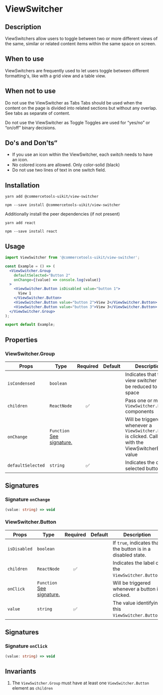 # ViewSwitcher

## Description

ViewSwitchers allow users to toggle between two or more different views of the same, similar or related content items within the same space on screen.

## When to use

ViewSwitchers are frequently used to let users toggle between different formatting's, like with a grid view and a table view.

## When not to use

Do not use the ViewSwitcher as Tabs
Tabs should be used when the content on the page is divided into related sections but without any overlap.
See tabs as separate of content.

Do not use the ViewSwitcher as Toggle
Toggles are used for “yes/no” or “on/off” binary decisions.

## Do's and Don'ts“

- If you use an icon within the ViewSwitcher, each switch needs to have an icon.
- No colored icons are allowed. Only color-solid (black)
- Do not use two lines of text in one switch field.

## Installation

```
yarn add @commercetools-uikit/view-switcher
```

```
npm --save install @commercetools-uikit/view-switcher
```

Additionally install the peer dependencies (if not present)

```
yarn add react
```

```
npm --save install react
```

## Usage

```jsx
import ViewSwitcher from '@commercetools-uikit/view-switcher';

const Example = () => (
  <ViewSwitcher.Group
    defaultSelected="Button 2"
    onChange={(value) => console.log(value)}
  >
    <ViewSwitcher.Button isDisabled value="button 1">
      View 1
    </ViewSwitcher.Button>
    <ViewSwitcher.Button value="button 2">View 2</ViewSwitcher.Button>
    <ViewSwitcher.Button value="button 3">View 3</ViewSwitcher.Button>
  </ViewSwitcher.Group>
);

export default Example;
```

## Properties

### ViewSwitcher.Group

| Props             | Type                                                 | Required | Default | Description                                                                                             |
| ----------------- | ---------------------------------------------------- | :------: | ------- | ------------------------------------------------------------------------------------------------------- |
| `isCondensed`     | `boolean`                                            |          |         | Indicates that the view switcher can be reduced to save space                                           |
| `children`        | `ReactNode`                                          |    ✅    |         | Pass one or more `ViewSwitcher.Button` components                                                       |
| `onChange`        | `Function`<br/>[See signature.](#signature-onChange) |          |         | Will be triggered whenever a `ViewSwitcher.Button` is clicked. Called with the ViewSwitcherButton value |
| `defaultSelected` | `string`                                             |    ✅    |         | Indicates the default selected button                                                                   |

## Signatures

### Signature `onChange`

```ts
(value: string) => void
```

### ViewSwitcher.Button

| Props        | Type                                                | Required | Default | Description                                                  |
| ------------ | --------------------------------------------------- | :------: | ------- | ------------------------------------------------------------ |
| `isDisabled` | `boolean`                                           |          |         | If `true`, indicates that the button is in a disabled state. |
| `children`   | `ReactNode`                                         |    ✅    |         | Indicates the label of the `ViewSwitcher.Button`.            |
| `onClick`    | `Function`<br/>[See signature.](#signature-onClick) |          |         | Will be triggered whenever a button is clicked.              |
| `value`      | `string`                                            |    ✅    |         | The value identifying this `ViewSwitcher.Button`.            |

## Signatures

### Signature `onClick`

```ts
(value: string) => void
```

## Invariants

1.  The `ViewSwitcher.Group` must have at least one `ViewSwitcher.Button` element as `children`
